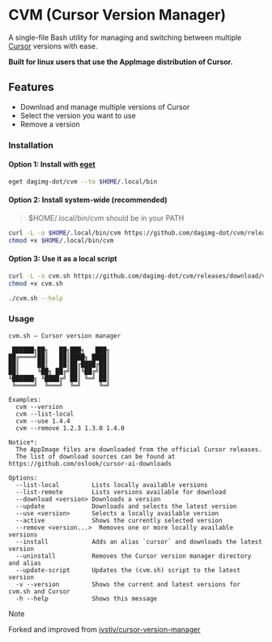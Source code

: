 # CVM (Cursor Version Manager)

A single-file Bash utility for managing and switching between multiple [Cursor](https://www.cursor.com/) versions with ease.

**Built for linux users that use the AppImage distribution of Cursor.**

## Features

- Download and manage multiple versions of Cursor
- Select the version you want to use
- Remove a version

### Installation

#### Option 1: Install with [eget](https://github.com/zyedidia/eget)

```bash
eget dagimg-dot/cvm --to $HOME/.local/bin
```

#### Option 2: Install system-wide (recommended)

> $HOME/.local/bin/cvm should be in your PATH

```bash
curl -L -o $HOME/.local/bin/cvm https://github.com/dagimg-dot/cvm/releases/download/v1.2.0/cvm.sh
chmod +x $HOME/.local/bin/cvm
```

#### Option 3: Use it as a local **script**

```bash
curl -L -o cvm.sh https://github.com/dagimg-dot/cvm/releases/download/v1.2.0/cvm.sh
chmod +x cvm.sh

./cvm.sh --help
```

### Usage
```
cvm.sh — Cursor version manager

 ██████╗██╗   ██╗███╗   ███╗
██╔════╝██║   ██║████╗ ████║
██║     ██║   ██║██╔████╔██║
██║     ╚██╗ ██╔╝██║╚██╔╝██║
╚██████╗ ╚████╔╝ ██║ ╚═╝ ██║
 ╚═════╝  ╚═══╝  ╚═╝     ╚═╝

Examples:
  cvm --version
  cvm --list-local
  cvm --use 1.4.4
  cvm --remove 1.2.3 1.3.0 1.4.0

Notice*:
  The AppImage files are downloaded from the official Cursor releases.
  The list of download sources can be found at https://github.com/oslook/cursor-ai-downloads

Options:
  --list-local         Lists locally available versions
  --list-remote        Lists versions available for download
  --download <version> Downloads a version
  --update             Downloads and selects the latest version
  --use <version>      Selects a locally available version
  --active             Shows the currently selected version
  --remove <version...>  Removes one or more locally available versions
  --install            Adds an alias `cursor` and downloads the latest version
  --uninstall          Removes the Cursor version manager directory and alias
  --update-script      Updates the (cvm.sh) script to the latest version
  -v --version         Shows the current and latest versions for cvm.sh and Cursor
  -h --help            Shows this message
```

> [!NOTE]
> Forked and improved from [ivstiv/cursor-version-manager](https://github.com/ivstiv/cursor-version-manager)